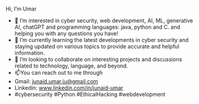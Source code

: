 Hi, I’m Umar
- 👀 I’m interested in cyber security, web development, AI, ML, generative AI, chatGPT and programming languages: java, python and C. and helping you with any questions you have!
- 🌱 I’m currently learning  the latest developments in cyber security and staying updated on various topics to provide accurate and helpful information.
- 💞️ I’m looking to collaborate on  interesting projects and discussions related to technology, language, and beyond.
- 📫You can reach out to me through 
-    Gmail: junaid.umar.ju@gmail.com
-    Linkedin: www.linkedin.com/in/junaid-umar
-    #cybersecurity #Python #EthicalHacking #webdevelopment 

<!---
Umaralp/Umaralp is a ✨ special ✨ repository because its `README.md` (this file) appears on your GitHub profile.
You can click the Preview link to take a look at your changes.
--->
